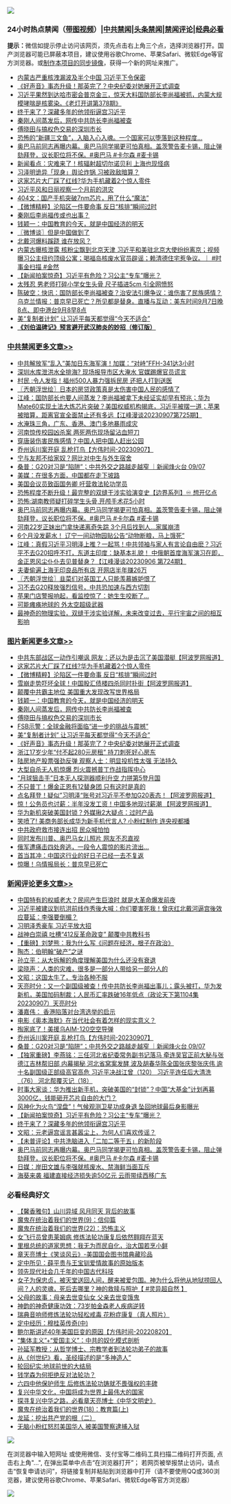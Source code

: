 ![](https://raw.githubusercontent.com/jsvpn/jsproxy/dev/64photo/fqnews-qr.jpg)

<div id="tt">
<h3>24小时热点禁闻（<a href="https://391091.xyz" target="_blank">带图视频</a>）|<a href="#%E4%B8%AD%E5%85%B1%E7%A6%81%E9%97%BB%E6%9B%B4%E5%A4%9A%E6%96%87%E7%AB%A0">中共禁闻</a>|<a href="#%E5%9B%BE%E7%89%87%E6%96%B0%E9%97%BB%E6%9B%B4%E5%A4%9A%E6%96%87%E7%AB%A0">头条禁闻</a>|<a href="#%E6%96%B0%E9%97%BB%E8%AF%84%E8%AE%BA%E6%9B%B4%E5%A4%9A%E6%96%87%E7%AB%A0">禁闻评论|<a href="#%E5%BF%85%E7%9C%8B%E7%BB%8F%E5%85%B8%E5%A5%BD%E6%96%87">经典必看</a></h3>
<div><b>提示：</b>微信如提示停止访问该网页，须先点击右上角三个点，选择浏览器打开。国产浏览器可能已屏蔽本项目，建议使用谷歌Chrome、苹果Safari、微软Edge等官方浏览器。或<a href="%E5%88%B6%E4%BD%9Cgit%E7%A6%81%E9%97%BB%E9%95%9C%E5%83%8F.md">制作本项目的同步镜像</a>，获得一个新的网址来推广。</div>
<ul>

<li><a href="/ccpdope/20230907/1930632.md">内蒙古严重核洩漏波及半个中国 习近平下令保密</a></li>
<li><a href="/topimagenews/20230907/1930626.md">《好声音》事态升级！那英完了？中央纪委对她展开正式调查</a></li>
<li><a href="/sohnews/20230908/1930742.md">习近平果然到达哈市密会普京金三，惊天大料国防部长李尚福被抓，内蒙大规模哮喘是核雾染。《老灯开讲第378期》</a></li>
<li><a href="/comments/20230907/1930637.md">终于来了？深藏多年的他领衔逼宫习近平</a></li>
<li><a href="/topimagenews/20230908/1930792.md">秦刚人间蒸发后，网传中共防长李尚福被查</a></li>
<li><a href="/topimagenews/20230908/1930771.md">傅晓田与搞权色交易的深圳市长</a></li>
<li><a href="/sohnews/20230907/1930585.md">恐怖的“新疆三文鱼”，入脑入心入魂。一个国家可以堕落到这种程度...</a></li>
<li><a href="/comments/20230907/1930587.md">奥巴马前同志再曝内幕。奥巴马同学揭更可怕真相。盖茨警告麦卡锡，阻止弹劾拜登，议长职位将不保。#奥巴马 #卡尔森 #麦卡锡</a></li>
<li><a href="/ccpdope/20230907/1930684.md">新闻看点：灾难来了！核辐射超切尔诺贝利 上海也现怪病</a></li>
<li><a href="/baitai/20230907/1930631.md">习泽明诡异「现身」舆论炸锅 习被政敌暗算？</a></li>
<li><a href="/topimagenews/20230908/1930899.md">这家芯片大厂踩了红线?华为手机藏着2个惊人零件</a></li>
<li><a href="/headline/20230908/1930731.md">习近平风和日丽视察一个月前的洪灾</a></li>
<li><a href="/cnnews/20230908/1930783.md">404文：国产手机突破7nm芯片，用了什么“魔法”</a></li>
<li><a href="/topimagenews/20230908/1930889.md">【微博精粹】沦陷区一件要命事 反日“核排”瞬间过时</a></li>
<li><a href="/headline/20230907/1930668.md">秦刚后李尚福传或也出事？</a></li>
<li><a href="/topimagenews/20230908/1930847.md">钱颖一：中国教育的今天，就是中国经济的明天</a></li>
<li><a href="/ssgc/20230908/1930878.md">〖微博谈〗但是中国做到了</a></li>
<li><a href="/ssgc/20230907/1930657.md">北戴河爆料蹊跷 谁在放风？</a></li>
<li><a href="/sohnews/20230908/1930865.md">内蒙古曝核泄露 核粉尘飘到北京天津 习近平和美驻北京大使纷纷离京；视频曝习公主纽约顶级公寓；喝福岛核废水官员辟谣；赖清德住宅惹争议。｜ #时事金扫描 #金然</a></li>
<li><a href="/comments/20230907/1930638.md">【新闻拍案惊奇】习近平有危险？习公主“专车”曝光？</a></li>
<li><a href="/baitai/20230907/1930577.md">太残忍 男老师打碎小学女生头骨 尺子插进5cm 引全网愤怒</a></li>
<li><a href="/sohnews/20230908/1930779.md">陈破空：快讯：国防部长李尚福被查？治安法引爆争议：谁伤害了民族感情？乌克兰情报：普京早已死亡？所见都是替身。直播与互动：美东时间9月7日晚8点、即中港台9月8早8点</a></li>
<li><a href="/topimagenews/20230907/1930659.md">美“复制者计划” 让习近平每天都觉得“今天不适合”</a></li>
<li><b><a href="/comments/20200207/1272816.md" target="_blank">《刘伯温碑记》预言避开武汉肺炎的妙招（修订版）</a></b></li>
</ul>
</div>

<div class="catlist">
<h3><a href="/cbnews/" target="_blank">中共禁闻</a><span><a href="/cbnews/" target="_blank" rel="nofollow">更多文章>></a></span></h3>
<ul>
<li><a href="/cbnews/20230908/1930954.md" target="_blank">中共解放军“乱入”美加日东海军演！加媒：“对峙”FFH-341达3小时</a></li>
<li><a href="/cbnews/20230908/1930945.md" target="_blank">深圳水库泄洪水全排海? 现场报导市区大淹水 官媒踢爆官员谎言</a></li>
<li><a href="/cbnews/20230908/1930944.md" target="_blank">村民 :令人发指！福州500人暴力强拆民房 还把人打到送医</a></li>
<li><a href="/cbnews/20230908/1930942.md" target="_blank">〖兲朝浮世绘〗日本的房贷政策真是太伤害中国人民的感情了</a></li>
<li><a href="/cbnews/20230908/1930918.md" target="_blank">江峰：国防部长也要人间蒸发？李尚福被拿下未经证实却早有预兆；华为Mate60实现土法大炼芯片突破？美国权威机构揭底，习近平被摆一道；苹果被暗算，距离官宣全面禁止还有多远【江峰漫谈20230907第725期】</a></li>
<li><a href="/cbnews/20230908/1930902.md" target="_blank">水淹珠三角，广东、香港、澳门多地暴雨成灾</a></li>
<li><a href="/cbnews/20230908/1930901.md" target="_blank">河南惊传校园凶杀案 两死两伤现场留沾血短刀</a></li>
<li><a href="/cbnews/20230908/1930890.md" target="_blank">穿唐装伤害民族感情？中国人把中国人赶出公园</a></li>
<li><a href="/comments/20230908/1930815.md" target="_blank">乔州诉川案开庭 乱枪打鸟【方伟时间-20230907】</a></li>
<li><a href="/cbnews/20230908/1930802.md" target="_blank">宁与友邦不给家奴？网比对中生与外生宿舍</a></li>
<li><a href="/comments/20230908/1930778.md" target="_blank">桑普：G20对习是“陷阱”；中共外交之路越走越窄 ｜新闻烽火台 09/07</a></li>
<li><a href="/cbnews/20230908/1930772.md" target="_blank">美媒：在很多方面，中国都在走下坡路</a></li>
<li><a href="/cbnews/20230907/1930656.md" target="_blank">美国会议员致函国务卿 吁营救法轮功学员</a></li>
<li><a href="/cbnews/20230907/1930655.md" target="_blank">恐怖程度不断升级！最完整的双缝干涉实验演变史【边界系列】♾️ 想开亿点</a></li>
<li><a href="/cbnews/20230907/1930627.md" target="_blank">恐怖:湖南教师疑打碎学生头骨,开颅手术花5小时</a></li>
<li><a href="/comments/20230907/1930587.md" target="_blank">奥巴马前同志再曝内幕。奥巴马同学揭更可怕真相。盖茨警告麦卡锡，阻止弹劾拜登，议长职位将不保。#奥巴马 #卡尔森 #麦卡锡</a></li>
<li><a href="/cbnews/20230907/1930522.md" target="_blank">河南22岁正妹出门拿快递离奇失踪 3个月后找到人…家属崩溃</a></li>
<li><a href="/cbnews/20230907/1930513.md" target="_blank">6个月没发薪水！ 辽宁一间动物园贴公告“动物断粮，马上饿死”</a></li>
<li><a href="/cbnews/20230907/1930483.md" target="_blank">江峰：真假习近平习明泽上推？一起骂！中共领袖与家人有言论自由麽？习近平不去G20招呼不打，东道主印度：缺基本礼貌！ 中俄朝首度海军演习在即，金正恩风尘仆仆去见普替身？【江峰漫谈20230906 第724期】</a></li>
<li><a href="/cbnews/20230907/1930480.md" target="_blank">夫妻偷遍上海无印良品所有店 开网店半年赚26万</a></li>
<li><a href="/cbnews/20230907/1930456.md" target="_blank">〖兲朝浮世绘〗韭菜们对英国工人只能羡慕嫉妒恨了</a></li>
<li><a href="/cbnews/20230907/1930445.md" target="_blank">习不去G20释放强烈信号，中共恐加速与西方切割</a></li>
<li><a href="/cbnews/20230907/1930444.md" target="_blank">苹果门店警报响起，看监控惊了：她生生咬断了…</a></li>
<li><a href="/comments/20230907/1930439.md" target="_blank">可能瘫痪地球的 外太空超级武器</a></li>
<li><a href="/cbnews/20230907/1930210.md" target="_blank">最神奇的物理实验，双缝干涉实验详解，未来改变过去，平行宇宙之间的相互影响</a></li>

</ul>
</div>
<div class="catlist">
<h3><a href="/topimagenews/" target="_blank">图片新闻</a><span><a href="/topimagenews/" target="_blank" rel="nofollow">更多文章>></a></span></h3>
<ul>
<li><a href="/topimagenews/20230908/1930990.md" target="_blank">中共东部战区一动作引嘲讽 网友：还以为是击沉了美国潜艇【阿波罗网报道】</a></li>
<li><a href="/topimagenews/20230908/1930899.md" target="_blank">这家芯片大厂踩了红线?华为手机藏着2个惊人零件</a></li>
<li><a href="/topimagenews/20230908/1930889.md" target="_blank">【微博精粹】沦陷区一件要命事 反日“核排”瞬间过时</a></li>
<li><a href="/topimagenews/20230908/1930882.md" target="_blank">雪崩走势吓坏全球！中国股汇债楼四杀同时扑街【阿波罗网报道】</a></li>
<li><a href="/topimagenews/20230908/1930881.md" target="_blank">颠覆中共霸主地位 美国重大发现改写世界格局</a></li>
<li><a href="/topimagenews/20230908/1930847.md" target="_blank">钱颖一：中国教育的今天，就是中国经济的明天</a></li>
<li><a href="/topimagenews/20230908/1930792.md" target="_blank">秦刚人间蒸发后，网传中共防长李尚福被查</a></li>
<li><a href="/topimagenews/20230908/1930771.md" target="_blank">傅晓田与搞权色交易的深圳市长</a></li>
<li><a href="/topimagenews/20230908/1930697.md" target="_blank">FSB示警：全球金融将面临“进一步的挑战与震撼”</a></li>
<li><a href="/topimagenews/20230907/1930659.md" target="_blank">美“复制者计划” 让习近平每天都觉得“今天不适合”</a></li>
<li><a href="/topimagenews/20230907/1930626.md" target="_blank">《好声音》事态升级！那英完了？中央纪委对她展开正式调查</a></li>
<li><a href="/topimagenews/20230907/1930625.md" target="_blank">浙江17岁少年“付不起280元房租” 持刀刺死好心房东</a></li>
<li><a href="/topimagenews/20230907/1930611.md" target="_blank">陆房地产股票强劲反弹 观察人士：明显投机性太强 无法持久</a></li>
<li><a href="/topimagenews/20230907/1930599.md" target="_blank">大型自杀无人机惊爆 烈火震撼普丁作战指挥中心</a></li>
<li><a href="/topimagenews/20230907/1930598.md" target="_blank">“月球狙击手”日本无人探测器顺利升空 力拼第5登月国</a></li>
<li><a href="/topimagenews/20230907/1930597.md" target="_blank">不只普丁！爆金正恩有12替身团 只有这时是真的</a></li>
<li><a href="/topimagenews/20230907/1930560.md" target="_blank">点名拜登！疑似”习明泽“账号对习近平不参加G20表态！【阿波罗网报道】</a></li>
<li><a href="/topimagenews/20230907/1930559.md" target="_blank">惊！公务员也讨薪：半年没发工资！中国多地现讨薪潮 【阿波罗网报道】</a></li>
<li><a href="/topimagenews/20230907/1930551.md" target="_blank">华为新机突破美国封锁？外媒揪2大疑点：过时产品</a></li>
<li><a href="/topimagenews/20230907/1930539.md" target="_blank">笑喷了! 美商务部长成华为新手机代言人? 小粉红制作 连央视都播</a></li>
<li><a href="/topimagenews/20230907/1930382.md" target="_blank">中共政府救市接连出招 民众喊怕怕</a></li>
<li><a href="/topimagenews/20230907/1930343.md" target="_blank">同时发布川普、奥巴马女儿照片 网友不忍直视</a></li>
<li><a href="/topimagenews/20230907/1930305.md" target="_blank">俄军遭痛击四处奔逃，一段令人震惊的影片流出…</a></li>
<li><a href="/topimagenews/20230907/1930304.md" target="_blank">首当其冲：中国这行业的好日子已经一去不复返</a></li>
<li><a href="/topimagenews/20230907/1930303.md" target="_blank">惊曝！乌情报局长：普京早已死亡</a></li>

</ul>
</div>
<div class="catlist">
<h3><a href="/comments/" target="_blank">新闻评论</a><span><a href="/comments/" target="_blank" rel="nofollow">更多文章>></a></span></h3>
<ul>
<li><a href="/comments/20230908/1930930.md" target="_blank">中国特有的权威老大？民间产生巨浪时 就是大革命爆发前夜</a></li>
<li><a href="/comments/20230908/1930898.md" target="_blank">习近平被建议到抗洪前线作秀後大喊：你们要害死我！曾庆红北戴河逼宫後效应蔓延：李强要倒楣？</a></li>
<li><a href="/comments/20230908/1930892.md" target="_blank">习明泽秀豪车 习近平放大招</a></li>
<li><a href="/comments/20230908/1930869.md" target="_blank">战神白崇禧 吐槽“412反革命政变” 颠覆中共教科书</a></li>
<li><a href="/comments/20230908/1930868.md" target="_blank">【重磅】刘梦熊：我为什么写《问题在经济，根子在政治》</a></li>
<li><a href="/comments/20230908/1930858.md" target="_blank">陶杰：伯明翰“破产”之谜</a></li>
<li><a href="/comments/20230908/1930857.md" target="_blank">孙立平：从大拆解的角度理解美国为什么还没有衰退</a></li>
<li><a href="/comments/20230908/1930856.md" target="_blank">梁晓声：人类的灾难，很多是一部分人带给另一部分人的</a></li>
<li><a href="/comments/20230908/1930843.md" target="_blank">文昭：这国太牛了，专治各种不服</a></li>
<li><a href="/comments/20230908/1930842.md" target="_blank">天亮时分：又一个副国级被查！传中共防长李尚福出事儿；露头被打，华为发新机，美国加码制裁；人民币汇率跌破16年低点（政论天下第1104集 20230907）天亮时分</a></li>
<li><a href="/comments/20230908/1930835.md" target="_blank">潘嘉伟： 香港陷落对台湾选举的启示</a></li>
<li><a href="/comments/20230908/1930834.md" target="_blank">电影《奥本海默》在当代社会有着怎样的现实意义？</a></li>
<li><a href="/comments/20230908/1930833.md" target="_blank">掏家底了！美援乌AIM-120空空导弹</a></li>
<li><a href="/comments/20230908/1930815.md" target="_blank">乔州诉川案开庭 乱枪打鸟【方伟时间-20230907】</a></li>
<li><a href="/comments/20230908/1930778.md" target="_blank">桑普：G20对习是“陷阱”；中共外交之路越走越窄 ｜新闻烽火台 09/07</a></li>
<li><a href="/comments/20230907/1930685.md" target="_blank">【独家重磅】李燕铭：三任河北省纪委常务副书记落马 牵连吴官正前大秘与张德江吉林帮旧部 内幕揭秘 河北省窝案发酵 波及胡春华陈全国张庆黎张庆伟 逾十名副国级正部级高官高危 习近平决战江曾（120） 习近平连任后大清洗（76） 河北帮覆灭记（18）</a></li>
<li><a href="/comments/20230907/1930682.md" target="_blank">时事大家谈：华为推出新手机，突破美国的“封锁”？中国“大基金”计划再募3000亿，钱能砸开芯片自由的大门？</a></li>
<li><a href="/comments/20230907/1930639.md" target="_blank">风神化为火鸟“涅盘”！气候观测卫星功成身退 坠回地球最后身影曝光</a></li>
<li><a href="/comments/20230907/1930638.md" target="_blank">【新闻拍案惊奇】习近平有危险？习公主“专车”曝光？</a></li>
<li><a href="/comments/20230907/1930637.md" target="_blank">终于来了？深藏多年的他领衔逼宫习近平</a></li>
<li><a href="/comments/20230907/1930635.md" target="_blank">文昭：元老逼宫谣言甚嚣尘上，为何人们喜欢传谣？</a></li>
<li><a href="/comments/20230907/1930604.md" target="_blank">【未普评论】中共洗脑进入「二加二等于五」的新阶段</a></li>
<li><a href="/comments/20230907/1930587.md" target="_blank">奥巴马前同志再曝内幕。奥巴马同学揭更可怕真相。盖茨警告麦卡锡，阻止弹劾拜登，议长职位将不保。#奥巴马 #卡尔森 #麦卡锡</a></li>
<li><a href="/comments/20230907/1930533.md" target="_blank">日媒：岸田文雄与李强就核废水、禁海鲜当面互斥</a></li>
<li><a href="/comments/20230907/1930514.md" target="_blank">海葵来袭 福建直接经济损失逾50亿元 云雨带续西移广东</a></li>

</ul>
</div>

<div class="catlist">
<h3>必看经典好文</h3>
<ul>
<li><a href="/bannedvideo/20210301/1495768.md" target="_blank">【馨香雅句】山川异域 风月同天 背后的故事</a></li>
<li><a href="/topimagenews/20180529/949649.md" target="_blank">魔鬼在统治着我们的世界(9)：信仰篇</a></li>
<li><a href="/comments/20180804/981524.md" target="_blank">魔鬼在统治着我们的世界(22)：恐怖主义</a></li>
<li><a href="/cnnews/20210512/1544604.md" target="_blank">女飞行员曾患莱姆病 修炼法轮功康复后依然翱翔在蓝天</a></li>
<li><a href="/tculture/20171201/863884.md" target="_blank">里根总统的道家思想：我无为而民自化，治大国若烹小鲜</a></li>
<li><a href="/comments/20220925/1789151.md" target="_blank">章天亮博士《笑谈风云》-美国国会图书馆典藏珍品</a></li>
<li><a href="/comments/20200616/1345658.md" target="_blank">定中所见：薛平贵与王宝钏爱情故事的原始版本</a></li>
<li><a href="/comments/20220329/1711799.md" target="_blank">领先现代社会几千年的中国古代科技</a></li>
<li><a href="/comments/20211012/1636544.md" target="_blank">女子为保忠贞，被天堂送回人间，醒来被爱包围。神为什么将他从地狱捞回人间？人的灵魂，死后去哪里？神的救赎与照护【 #灵异超自然 】</a></li>
<li><a href="/cbnews/20210507/1541162.md" target="_blank">父母的故事：母亲去世变仙女 父亲去世变饿鬼</a></li>
<li><a href="/comments/20220315/1705037.md" target="_blank">神韵的神奇健康功效：73岁帕金森老人疾病逆转</a></li>
<li><a href="/comments/20210907/1620306.md" target="_blank">瑞典音响师修炼法轮功轻松戒毒 花粉症康复（真人照片）</a></li>
<li><a href="/tculture/xiulian/20151105/467870.md" target="_blank">定中经历：穆桂英传奇(中)</a></li>
<li><a href="/bannedvideo/20220821/1774387.md" target="_blank">鲍尔斯讲述40年美国巨变的原因【方伟时间-20220820】</a></li>
<li><a href="/comments/20201007/1409565.md" target="_blank">“集体主义”+“爱国主义”：中共的奴化模式剖析</a></li>
<li><a href="/comments/20210629/1576797.md" target="_blank">孙延军教授：从哲学博士、宗教学者到法轮功弟子的故事</a></li>
<li><a href="/comments/20210223/1492392.md" target="_blank">从《创世纪》看，圣经描述的是“多神造人”</a></li>
<li><a href="/comments/20200920/582873.md" target="_blank">轮回纪实:地球前世的大结局</a></li>
<li><a href="/comments/20210123/1473430.md" target="_blank">钱学森为何拒绝反对法轮功？</a></li>
<li><a href="/comments/20200926/1403542.md" target="_blank">六四中他保护师生 后修炼法轮功铸就不畏强权的丰碑</a></li>
<li><a href="/comments/20220924/485408.md" target="_blank">复兴中华文化，中国将成为世界上最伟大的国家</a></li>
<li><a href="/comments/20220808/1768773.md" target="_blank">探寻复兴中华之路，必看章天亮博士《中华文明史》</a></li>
<li><a href="/topimagenews/20180701/965109.md" target="_blank">魔鬼在统治着我们的世界(18)：教育篇(上)</a></li>
<li><a href="/comments/20200928/1404653.md" target="_blank">龙延：挖出共产党的根（二）</a></li>
<li><a href="/cbnews/20220809/1769245.md" target="_blank">无脑小粉红怒怼美国华人 被美国警察逮捕入狱</a></li>

</ul>
</div>

![](https://raw.githubusercontent.com/jsvpn/jsproxy/dev/64photo/fqnews-qr.jpg)

在浏览器中输入短网址 或使用微信、支付宝等二维码工具扫描二维码打开页面, 点击右上角"...", 在弹出菜单中点击“在浏览器打开”； 若网页被举报禁止访问，请点击“恢复申请访问”，将链接复制并粘贴到浏览器中打开（请不要使用QQ或360浏览器，建议使用谷歌Chrome、苹果Safari、微软Edge等官方浏览器）

![](https://raw.githubusercontent.com/jsvpn/jsproxy/dev/64photo/wx.jpg)
